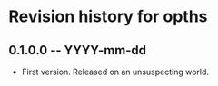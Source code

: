 # Revision history for opths

## 0.1.0.0 -- YYYY-mm-dd

* First version. Released on an unsuspecting world.
